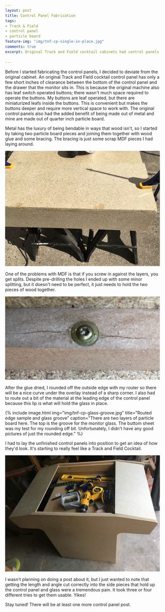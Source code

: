 ```yaml
---
layout: post
title: Control Panel Fabrication
tags:
- Track & Field
- control panel
- particle board
feature-img: "img/tnf-cp-single-in-place.jpg"
comments: true
excerpt: Original Track and Field cocktail cabinets had control panels crafted from a medium gauge metal. I'm even less of a metal worker than a woodworker, so I crafted mine out of quarter inch particle board. I also made some decisions to deviate from the original cabinet.
 
---
```

Before I started fabricating the control panels, I decided to deviate from the original cabinet. An original Track and Field cocktail control panel has only a few short inches of clearance between the bottom of the control panel and the drawer that the monitor sits in. This is because the original machine also has leaf switch operated buttons; there wasn't much space required to operate the buttons. My buttons are leaf operated, but there are miniaturized leafs inside the buttons. This is convenient but makes the buttons deeper and require more vertical space to work with. The original control panels also had the added benefit of being made out of metal and mine are made out of quarter inch particle board.

Metal has the luxury of being bendable in ways that wood isn't, so I started by taking two particle board pieces and joining them together with wood glue and some bracing. The bracing is just some scrap MDF pieces I had laying around. 

![alt text](/img/tnf-cp-glued.jpg "Glued MDF")

One of the problems with MDF is that if you screw in against the layers, you get splits. Despite pre-drilling the holes I ended up with some minor splitting, but it doesn't need to be perfect, it just needs to hold the two pieces of wood together.

![alt text](/img/tnf-cp-brace-crack.jpg "MDF likes to crack in cases like this.")

After the glue dried, I rounded off the outside edge with my router so there will be a nice curve under the overlay instead of a sharp corner. I also had to route out a bit of the material at the leading edge of the control panel because this lip is what will hold the glass in place.

{% include image.html
            img="img/tnf-cp-glass-groove.jpg"
            title="Routed edge sample and glass groove"
            caption="There are two layers of particle board here. The top is the groove for the monitor glass. The buttom sheet was my test for my rounding off bit. Unfortunately, I didn't have any good pictures of just the rounded edge."
%}

I had to lay the unfinished control panels into position to get an idea of how they'd look. It's starting to really feel like a Track and Field Cocktail.

![alt text](/img/tnf-cp-rough-placement.jpg "Control panels roughly in place")

I wasn't planning on doing a post about it, but I just wanted to note that getting the length and angle cut correctly into the side pieces that hold up the control panel and glass were a tremendous pain. It took three or four different tries to get them usable. Yikes!

Stay tuned! There will be at least one more control panel post.
